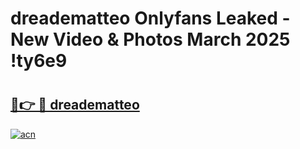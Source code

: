 # dreadematteo Onlyfans Leaked - New Video & Photos March 2025 !ty6e9

# <h2><a href="https://a0yngf.iuczelnia.edu.pl?title=dreadematteo&ref=ty6e9">🔗👉 🔴 dreadematteo</a></h2>

[![acn](https://github.com/user-attachments/assets/0f9c940e-d8b0-45ae-aac7-cd30a18b3e1c)](https://a0yngf.iuczelnia.edu.pl?title=dreadematteo&ref=ty6e9)

